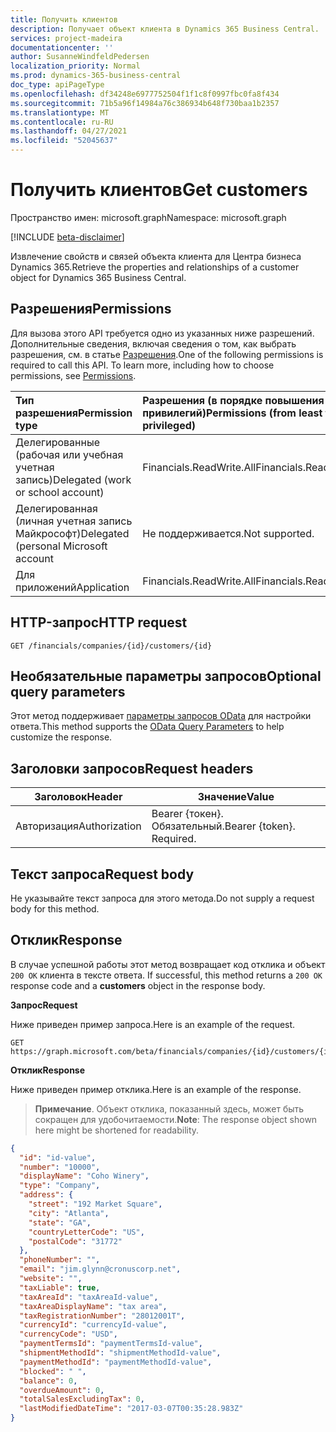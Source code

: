 ```yaml
---
title: Получить клиентов
description: Получает объект клиента в Dynamics 365 Business Central.
services: project-madeira
documentationcenter: ''
author: SusanneWindfeldPedersen
localization_priority: Normal
ms.prod: dynamics-365-business-central
doc_type: apiPageType
ms.openlocfilehash: df34248e6977752504f1f1c8f0997fbc0fa8f434
ms.sourcegitcommit: 71b5a96f14984a76c386934b648f730baa1b2357
ms.translationtype: MT
ms.contentlocale: ru-RU
ms.lasthandoff: 04/27/2021
ms.locfileid: "52045637"
---
```

# <a name="get-customers"></a><span data-ttu-id="c9980-103">Получить клиентов</span><span class="sxs-lookup"><span data-stu-id="c9980-103">Get customers</span></span>

<span data-ttu-id="c9980-104">Пространство имен: microsoft.graph</span><span class="sxs-lookup"><span data-stu-id="c9980-104">Namespace: microsoft.graph</span></span>

[!INCLUDE [beta-disclaimer](../../includes/beta-disclaimer.md)]

<span data-ttu-id="c9980-105">Извлечение свойств и связей объекта клиента для Центра бизнеса Dynamics 365.</span><span class="sxs-lookup"><span data-stu-id="c9980-105">Retrieve the properties and relationships of a customer object for Dynamics 365 Business Central.</span></span>

## <a name="permissions"></a><span data-ttu-id="c9980-106">Разрешения</span><span class="sxs-lookup"><span data-stu-id="c9980-106">Permissions</span></span>
<span data-ttu-id="c9980-p101">Для вызова этого API требуется одно из указанных ниже разрешений. Дополнительные сведения, включая сведения о том, как выбрать разрешения, см. в статье [Разрешения](/graph/permissions-reference).</span><span class="sxs-lookup"><span data-stu-id="c9980-p101">One of the following permissions is required to call this API. To learn more, including how to choose permissions, see [Permissions](/graph/permissions-reference).</span></span>

|<span data-ttu-id="c9980-109">Тип разрешения</span><span class="sxs-lookup"><span data-stu-id="c9980-109">Permission type</span></span> |<span data-ttu-id="c9980-110">Разрешения (в порядке повышения привилегий)</span><span class="sxs-lookup"><span data-stu-id="c9980-110">Permissions (from least to most privileged)</span></span>|
|:---------------|:------------------------------------------|
|<span data-ttu-id="c9980-111">Делегированные (рабочая или учебная учетная запись)</span><span class="sxs-lookup"><span data-stu-id="c9980-111">Delegated (work or school account)</span></span>|<span data-ttu-id="c9980-112">Financials.ReadWrite.All</span><span class="sxs-lookup"><span data-stu-id="c9980-112">Financials.ReadWrite.All</span></span> |
|<span data-ttu-id="c9980-113">Делегированная (личная учетная запись Майкрософт)</span><span class="sxs-lookup"><span data-stu-id="c9980-113">Delegated (personal Microsoft account</span></span>|<span data-ttu-id="c9980-114">Не поддерживается.</span><span class="sxs-lookup"><span data-stu-id="c9980-114">Not supported.</span></span>|
|<span data-ttu-id="c9980-115">Для приложений</span><span class="sxs-lookup"><span data-stu-id="c9980-115">Application</span></span>|<span data-ttu-id="c9980-116">Financials.ReadWrite.All</span><span class="sxs-lookup"><span data-stu-id="c9980-116">Financials.ReadWrite.All</span></span>|

## <a name="http-request"></a><span data-ttu-id="c9980-117">HTTP-запрос</span><span class="sxs-lookup"><span data-stu-id="c9980-117">HTTP request</span></span>
```
GET /financials/companies/{id}/customers/{id}
```

## <a name="optional-query-parameters"></a><span data-ttu-id="c9980-118">Необязательные параметры запросов</span><span class="sxs-lookup"><span data-stu-id="c9980-118">Optional query parameters</span></span>
<span data-ttu-id="c9980-119">Этот метод поддерживает [параметры запросов OData](/graph/query-parameters) для настройки ответа.</span><span class="sxs-lookup"><span data-stu-id="c9980-119">This method supports the [OData Query Parameters](/graph/query-parameters) to help customize the response.</span></span>

## <a name="request-headers"></a><span data-ttu-id="c9980-120">Заголовки запросов</span><span class="sxs-lookup"><span data-stu-id="c9980-120">Request headers</span></span>
|<span data-ttu-id="c9980-121">Заголовок</span><span class="sxs-lookup"><span data-stu-id="c9980-121">Header</span></span>|<span data-ttu-id="c9980-122">Значение</span><span class="sxs-lookup"><span data-stu-id="c9980-122">Value</span></span>|
|------|-----|
|<span data-ttu-id="c9980-123">Авторизация</span><span class="sxs-lookup"><span data-stu-id="c9980-123">Authorization</span></span>  |<span data-ttu-id="c9980-p102">Bearer {токен}. Обязательный.</span><span class="sxs-lookup"><span data-stu-id="c9980-p102">Bearer {token}. Required.</span></span> |

## <a name="request-body"></a><span data-ttu-id="c9980-126">Текст запроса</span><span class="sxs-lookup"><span data-stu-id="c9980-126">Request body</span></span>
<span data-ttu-id="c9980-127">Не указывайте текст запроса для этого метода.</span><span class="sxs-lookup"><span data-stu-id="c9980-127">Do not supply a request body for this method.</span></span>

## <a name="response"></a><span data-ttu-id="c9980-128">Отклик</span><span class="sxs-lookup"><span data-stu-id="c9980-128">Response</span></span>
<span data-ttu-id="c9980-129">В случае успешной работы этот метод возвращает код отклика и объект `200 OK` клиента в тексте ответа. </span><span class="sxs-lookup"><span data-stu-id="c9980-129">If successful, this method returns a `200 OK` response code and a **customers** object in the response body.</span></span>

<span data-ttu-id="c9980-130">**Запрос**</span><span class="sxs-lookup"><span data-stu-id="c9980-130">**Request**</span></span>

<span data-ttu-id="c9980-131">Ниже приведен пример запроса.</span><span class="sxs-lookup"><span data-stu-id="c9980-131">Here is an example of the request.</span></span>

```http
GET https://graph.microsoft.com/beta/financials/companies/{id}/customers/{id}
```

<span data-ttu-id="c9980-132">**Отклик**</span><span class="sxs-lookup"><span data-stu-id="c9980-132">**Response**</span></span>

<span data-ttu-id="c9980-133">Ниже приведен пример отклика.</span><span class="sxs-lookup"><span data-stu-id="c9980-133">Here is an example of the response.</span></span> 

> <span data-ttu-id="c9980-134">**Примечание**. Объект отклика, показанный здесь, может быть сокращен для удобочитаемости.</span><span class="sxs-lookup"><span data-stu-id="c9980-134">**Note**: The response object shown here might be shortened for readability.</span></span>

```json
{
  "id": "id-value",
  "number": "10000",
  "displayName": "Coho Winery",
  "type": "Company",
  "address": {
    "street": "192 Market Square",
    "city": "Atlanta",
    "state": "GA",
    "countryLetterCode": "US",
    "postalCode": "31772"
  },
  "phoneNumber": "",
  "email": "jim.glynn@cronuscorp.net",
  "website": "",
  "taxLiable": true,
  "taxAreaId": "taxAreaId-value",
  "taxAreaDisplayName": "tax area",
  "taxRegistrationNumber": "28012001T",
  "currencyId": "currencyId-value",
  "currencyCode": "USD",
  "paymentTermsId": "paymentTermsId-value",
  "shipmentMethodId": "shipmentMethodId-value",
  "paymentMethodId": "paymentMethodId-value",
  "blocked": " ",
  "balance": 0,
  "overdueAmount": 0,
  "totalSalesExcludingTax": 0,
  "lastModifiedDateTime": "2017-03-07T00:35:28.983Z"
}
```



